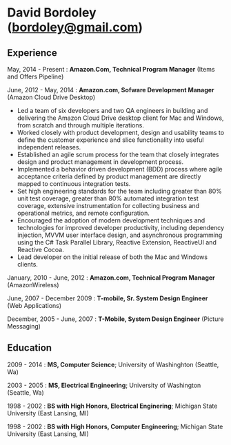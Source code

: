 David Bordoley (bordoley@gmail.com)
===================================


Experience
----------
May, 2014 - Present
:   **Amazon.Com, Technical Program Manager** (Items and Offers Pipeline)

June, 2012 - May, 2014
:    **Amazon.com, Sofware Development Manager** (Amazon Cloud Drive Desktop)
* Led a team of six developers and two QA engineers in building and delivering the 
  Amazon Cloud Drive desktop client for Mac and Windows, from scratch and through multiple iterations.
* Worked closely with product development, design and usability teams to define the customer 
  experience and slice functionality into useful independent releases.
* Established an agile scrum process for the team that closely integrates design and product 
  management in development process.
* Implemented a behavior driven development (BDD) process where agile acceptance criteria 
  defined by product management are directly mapped to continuous integration tests.
* Set high engineering standards for the team including greater than 80% unit test coverage, 
  greater than 80% automated integration test coverage, extensive instrumentation for collecting 
  business and operational metrics, and remote configuration.
* Encouraged the adoption of modern development techniques and technologies for improved developer 
  productivity, including dependency injection, MVVM user interface design, and asynchronous programming 
  using the C# Task Parallel Library, Reactive Extension, ReactiveUI and Reactive Cocoa.
* Lead developer on the initial release of both the Mac and Windows clients.

January, 2010 - June, 2012
:    **Amazon.com, Technical Program Manager** (AmazonWireless)

June, 2007 - December 2009
:    **T-mobile, Sr. System Design Engineer** (Web Applications)

December, 2005 - June, 2007
:    **T-Mobile, System Design Engineer** (Picture Messaging)

Education
---------
2009 - 2014
:    **MS, Computer Science**; University of Washinghton (Seattle, Wa)

2003 - 2005
:    **MS, Electrical Engineering**; University of Washington (Seattle, Wa)

1998 - 2002
:    **BS with High Honors, Electrical Enginering**; Michigan State University (East Lansing, MI)

1998 - 2002
:    **BS with High Honors, Computer Engineering**; Michigan State University (East Lansing, MI)

